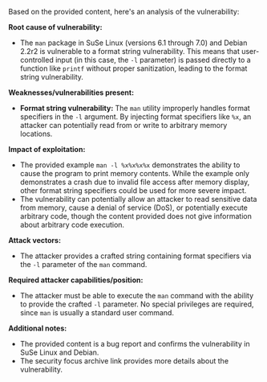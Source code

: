 Based on the provided content, here's an analysis of the vulnerability:

**Root cause of vulnerability:**

*   The `man` package in SuSe Linux (versions 6.1 through 7.0) and Debian 2.2r2 is vulnerable to a format string vulnerability. This means that user-controlled input (in this case, the `-l` parameter) is passed directly to a function like `printf` without proper sanitization, leading to the format string vulnerability.

**Weaknesses/vulnerabilities present:**

*   **Format string vulnerability:** The `man` utility improperly handles format specifiers in the `-l` argument. By injecting format specifiers like `%x`, an attacker can potentially read from or write to arbitrary memory locations.

**Impact of exploitation:**

*   The provided example `man -l %x%x%x%x` demonstrates the ability to cause the program to print memory contents. While the example only demonstrates a crash due to invalid file access after memory display, other format string specifiers could be used for more severe impact.
*   The vulnerability can potentially allow an attacker to read sensitive data from memory, cause a denial of service (DoS), or potentially execute arbitrary code, though the content provided does not give information about arbitrary code execution.

**Attack vectors:**

*   The attacker provides a crafted string containing format specifiers via the `-l` parameter of the `man` command.

**Required attacker capabilities/position:**

*   The attacker must be able to execute the `man` command with the ability to provide the crafted `-l` parameter. No special privileges are required, since `man` is usually a standard user command.

**Additional notes:**

*   The provided content is a bug report and confirms the vulnerability in SuSe Linux and Debian.
* The security focus archive link provides more details about the vulnerability.